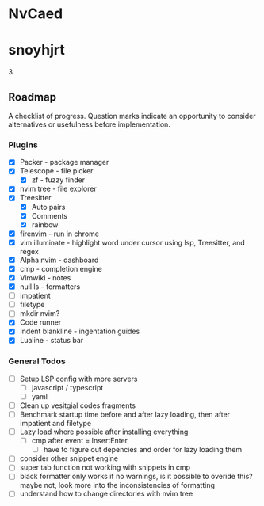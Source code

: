 # NvCaed

# snoyhjrt

3

## Roadmap

A checklist of progress. Question marks indicate an opportunity to consider
alternatives or usefulness before implementation.

### Plugins

- [x] Packer - package manager
- [x] Telescope - file picker
  - [x] zf - fuzzy finder
- [x] nvim tree - file explorer
- [x] Treesitter
  - [x] Auto pairs
  - [x] Comments
  - [x] rainbow
- [x] firenvim - run in chrome
- [x] vim illuminate - highlight word under cursor using lsp, Treesitter, and
      regex
- [x] Alpha nvim - dashboard
- [x] cmp - completion engine
- [x] Vimwiki - notes
- [x] null ls - formatters
- [ ] impatient
- [ ] filetype
- [ ] mkdir nvim?
- [x] Code runner
- [x] Indent blankline - ingentation guides
- [x] Lualine - status bar

### General Todos

- [ ] Setup LSP config with more servers
  - [ ] javascript / typescript
  - [ ] yaml
- [ ] Clean up vesitgial codes fragments
- [ ] Benchmark startup time before and after lazy loading, then after
      impatient and filetype
- [ ] Lazy load where possible after installing everything
  - [ ] cmp after event = InsertEnter
    - [ ] have to figure out depencies and order for lazy loading them
- [ ] consider other snippet engine
- [ ] super tab function not working with snippets in cmp
- [ ] black formatter only works if no warnings, is it possible to overide this? maybe not, look more into the inconsistencies of formatting
- [ ] understand how to change directories with nvim tree
